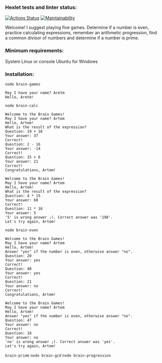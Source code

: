 ### Hexlet tests and linter status:
[![Actions Status](https://github.com/nneversky/fullstack-javascript-project-44/actions/workflows/hexlet-check.yml/badge.svg)](https://github.com/nneversky/fullstack-javascript-project-44/actions) [![Maintainability](https://api.codeclimate.com/v1/badges/bc6b1d4b7a6524a6d66c/maintainability)](https://codeclimate.com/github/nneversky/fullstack-javascript-project-44/maintainability)


Welcome! I suggest playing five games. Determine if a number is even, practice calculating expressions, 
remember an arithmetic progression, find a common divisor of numbers and determine if a number is prime.

### Minimum requirements:
System Linux or console Ubuntu for Windows

### Installation:

```node brain-games```
```Welcome to the Brain Games!
May I have your name? Aretm
Hello, Aretm!
```

```node brain-calc```
```
Welcome to the Brain Games!
May I have your name? Artem
Hello, Artem!
What is the result of the expression?
Question: 19 + 18
Your answer: 37
Correct!
Question: 2 - 16
Your answer: -14
Correct!
Question: 15 + 6
Your answer: 21
Correct!
Congratulations, Artem!
```
```
Welcome to the Brain Games!
May I have your name? Artem
Hello, Artem!
What is the result of the expression?
Question: 4 * 15
Your answer: 60
Correct!
Question: 11 * 18
Your answer: 5
'5' is wrong answer ;(. Correct answer was '198'.
Let's try again, Artem!
```
```node brain-even``` 
```
Welcome to the Brain Games!
May I have your name? Artem
Hello, Artem!
Answer "yes" if the number is even, otherwise answer "no".
Question: 20
Your answer: yes
Correct!
Question: 48
Your answer: yes
Correct!
Question: 21
Your answer: no
Correct!
Congratulations, Artem!
```
```
Welcome to the Brain Games!
May I have your name? Artem
Hello, Artem!
Answer "yes" if the number is even, otherwise answer "no".
Question: 47
Your answer: no
Correct!
Question: 18
Your answer: no
'no' is wrong answer ;(. Correct answer was 'yes'.
Let's try again, Artem!
```





```brain-prime```
```node brain-gcd``` ```node brain-progression```

